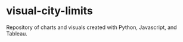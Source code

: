 # visual-city-limits
Repository of charts and visuals created with Python, Javascript, and Tableau.
